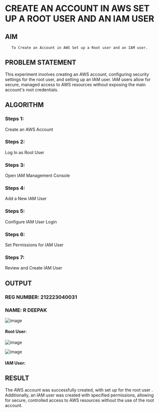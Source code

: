  # CREATE AN  ACCOUNT IN AWS SET UP A ROOT USER AND AN IAM USER 
  ## AIM
       To Create an Account in AWS Set up a Root user and an IAM user.
## PROBLEM STATEMENT
This experiment involves creating an AWS account, configuring security settings for the root user, and setting up an IAM user. IAM users allow for secure, managed access to AWS resources without exposing the main account's root credentials.

## ALGORITHM
 ### Steps 1:
 Create an AWS Account
 ### Steps 2:
 Log In as Root User
 ### Steps 3:
 Open IAM Management Console
 ### Steps 4:
 Add a New IAM User
 ### Steps 5:
 Configure IAM User Login
 ### Steps 6:
Set Permissions for IAM User
 ### Steps 7:
 Review and Create IAM User
 
## OUTPUT
### REG NUMBER: 212223040031
### NAME: R DEEPAK

 ![image](https://github.com/user-attachments/assets/51a59e6e-9281-4003-9459-ed162b51bc67)

 #### Root User:

![image](https://github.com/user-attachments/assets/2299d133-0313-43f8-8860-bc5ed9a46953)

 ![image](https://github.com/user-attachments/assets/95bb620c-8a6f-4a72-b01b-a10f3559f2ca)

#### IAM User:

## RESULT
 
The AWS account was successfully created, with set up for the root user . Additionally, an IAM user was created with specified permissions, allowing for secure, controlled access to AWS resources without the use of the root account.
  
